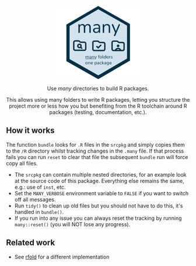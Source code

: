 <div align="center">

<img src="man/figures/logo.png" height=200 />

Use _many_ directories to build R packages.

This allows using many folders to write R packages,
letting you structure the project more or less how you
but benefiting from the R toolchain around R packages
(testing, documentation, etc.).

</div>

## How it works

The function `bundle` looks for
`.R` files in the `srcpkg` and simply copies
them to the `/R` directory whilst tracking
changes in the `.many` file.
If that process fails you can run `reset` to clear
that file the subsequent `bundle` run will force copy all files.

- The `srcpkg` can contain multiple nested directories,
for an example look at the source code of this package.
Everything else remains the same, e.g.: use of `inst`, etc.
- Set the `MANY_VERBOSE` environment variable to `FALSE` if
you want to switch off all messages.
- Run `tidy()` to clean up old files but you should not have
to do this, it's handled in `bundle()`.
- If you run into any issue you can always reset the tracking by
running `many::reset()` (you will NOT lose any progress).


## Related work

- See [rfold](https://CRAN.R-project.org/package=rfold) for a different implementation
